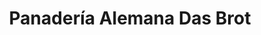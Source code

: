 ---
title: "Panadería Alemana Das Brot"
url: /conil-de-la-frontera/panaderia-alemana-das-brot/
shop: panadería
---
